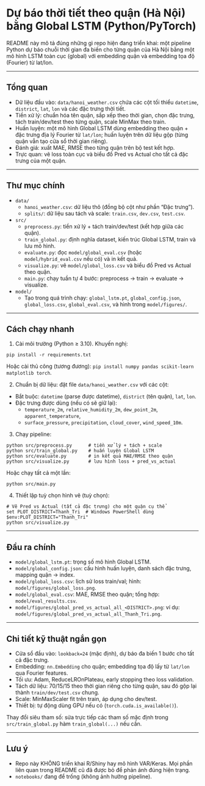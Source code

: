 # Dự báo thời tiết theo quận (Hà Nội) bằng Global LSTM (Python/PyTorch)

README này mô tả đúng những gì repo hiện đang triển khai: một pipeline Python dự báo chuỗi thời gian đa biến cho từng quận của Hà Nội bằng một mô hình LSTM toàn cục (global) với embedding quận và embedding tọa độ (Fourier) từ lat/lon.

---

## Tổng quan

- Dữ liệu đầu vào: `data/hanoi_weather.csv` chứa các cột tối thiểu `datetime`, `district`, `lat`, `lon` và các đặc trưng thời tiết.
- Tiền xử lý: chuẩn hóa tên quận, sắp xếp theo thời gian, chọn đặc trưng, tách train/dev/test theo từng quận, scale MinMax theo train.
- Huấn luyện: một mô hình Global LSTM dùng embedding theo quận + đặc trưng địa lý Fourier từ `lat/lon`; huấn luyện trên dữ liệu gộp (từng quận vẫn tạo cửa sổ thời gian riêng).
- Đánh giá: xuất MAE, RMSE theo từng quận trên bộ test kết hợp.
- Trực quan: vẽ loss toàn cục và biểu đồ Pred vs Actual cho tất cả đặc trưng của một quận.

---

## Thư mục chính

- `data/`
  - `hanoi_weather.csv`: dữ liệu thô (đồng bộ cột như phần “Đặc trưng”).
  - `splits/`: dữ liệu sau tách và scale: `train.csv`, `dev.csv`, `test.csv`.
- `src/`
  - `preprocess.py`: tiền xử lý + tách train/dev/test (kết hợp giữa các quận).
  - `train_global.py`: định nghĩa dataset, kiến trúc Global LSTM, train và lưu mô hình.
  - `evaluate.py`: đọc `model/global_eval.csv` (hoặc `model/hybrid_eval.csv` nếu có) và in kết quả.
  - `visualize.py`: vẽ `model/global_loss.csv` và biểu đồ Pred vs Actual theo quận.
  - `main.py`: chạy tuần tự 4 bước: preprocess → train → evaluate → visualize.
- `model/`
  - Tạo trong quá trình chạy: `global_lstm.pt`, `global_config.json`, `global_loss.csv`, `global_eval.csv`, và hình trong `model/figures/`.

---

## Cách chạy nhanh

1) Cài môi trường (Python ≥ 3.10). Khuyến nghị:

```
pip install -r requirements.txt
```

Hoặc cài thủ công (tương đương): `pip install numpy pandas scikit-learn matplotlib torch`.

2) Chuẩn bị dữ liệu: đặt file `data/hanoi_weather.csv` với các cột:

- Bắt buộc: `datetime` (parse được datetime), `district` (tên quận), `lat`, `lon`.
- Đặc trưng được dùng (nếu có sẽ giữ lại):
  - `temperature_2m`, `relative_humidity_2m`, `dew_point_2m`, `apparent_temperature`,
  - `surface_pressure`, `precipitation`, `cloud_cover`, `wind_speed_10m`.

3) Chạy pipeline:

```
python src/preprocess.py      # tiền xử lý + tách + scale
python src/train_global.py    # huấn luyện Global LSTM
python src/evaluate.py        # in kết quả MAE/RMSE theo quận
python src/visualize.py       # lưu hình loss + pred_vs_actual
```

Hoặc chạy tất cả một lần:

```
python src/main.py
```

4) Thiết lập tuỳ chọn hình vẽ (tuỳ chọn):

```
# Vẽ Pred vs Actual (tất cả đặc trưng) cho một quận cụ thể
set PLOT_DISTRICT=Thanh_Tri  # Windows PowerShell dùng $env:PLOT_DISTRICT="Thanh_Tri"
python src/visualize.py
```

---

## Đầu ra chính

- `model/global_lstm.pt`: trọng số mô hình Global LSTM.
- `model/global_config.json`: cấu hình huấn luyện, danh sách đặc trưng, mapping quận → index.
- `model/global_loss.csv`: lịch sử loss train/val; hình: `model/figures/global_loss.png`.
- `model/global_eval.csv`: MAE, RMSE theo quận; tổng hợp: `model/eval_results.csv`.
- `model/figures/global_pred_vs_actual_all_<DISTRICT>.png`: ví dụ: `model/figures/global_pred_vs_actual_all_Thanh_Tri.png`.

---

## Chi tiết kỹ thuật ngắn gọn

- Cửa sổ đầu vào: `lookback=24` (mặc định), dự báo đa biến 1 bước cho tất cả đặc trưng.
- Embedding: `nn.Embedding` cho quận; embedding tọa độ lấy từ `lat/lon` qua Fourier features.
- Tối ưu: Adam, ReduceLROnPlateau, early stopping theo loss validation.
- Tách dữ liệu: 70/15/15 theo thời gian riêng cho từng quận, sau đó gộp lại thành `train/dev/test.csv` chung.
- Scale: MinMaxScaler fit trên train, áp dụng cho dev/test.
- Thiết bị: tự động dùng GPU nếu có (`torch.cuda.is_available()`).

Thay đổi siêu tham số: sửa trực tiếp các tham số mặc định trong `src/train_global.py` hàm `train_global(...)` nếu cần.

---

## Lưu ý

- Repo này KHÔNG triển khai R/Shiny hay mô hình VAR/Keras. Mọi phần liên quan trong README cũ đã được bỏ để phản ánh đúng hiện trạng.
- `notebooks/` đang để trống (không ảnh hưởng pipeline).
